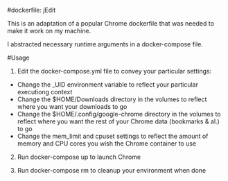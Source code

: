 #dockerfile: jEdit

This is an adaptation of a popular Chrome dockerfile that was needed to make it work on my machine.

I abstracted necessary runtime arguments in a docker-compose file.

#Usage

1) Edit the docker-compose.yml file to convey your particular settings:

- Change the _UID environment variable to reflect your particular executiong context
- Change the $HOME/Downloads directory in the volumes to reflect where you want your downloads to go
- Change the $HOME/.config/google-chrome directory in the volumes to reflect where you want the rest of your Chrome data (bookmarks & al.) to go
- Change the mem_limit and cpuset settings to reflect the amount of memory and CPU cores you wish the Chrome container to use

2) Run docker-compose up to launch Chrome

3) Run docker-compose rm to cleanup your environment when done

